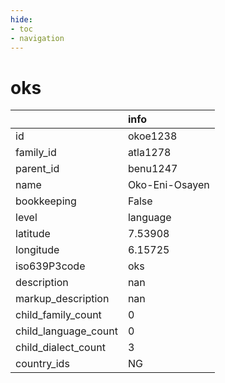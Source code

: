 ```yaml
---
hide:
- toc
- navigation
---
```

# oks
|                      | info           |
|:---------------------|:---------------|
| id                   | okoe1238       |
| family_id            | atla1278       |
| parent_id            | benu1247       |
| name                 | Oko-Eni-Osayen |
| bookkeeping          | False          |
| level                | language       |
| latitude             | 7.53908        |
| longitude            | 6.15725        |
| iso639P3code         | oks            |
| description          | nan            |
| markup_description   | nan            |
| child_family_count   | 0              |
| child_language_count | 0              |
| child_dialect_count  | 3              |
| country_ids          | NG             |